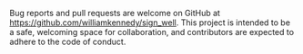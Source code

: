 Bug reports and pull requests are welcome on GitHub at https://github.com/williamkennedy/sign_well. This project is intended to be a safe, welcoming space for collaboration, and contributors are expected to adhere to the code of conduct.

